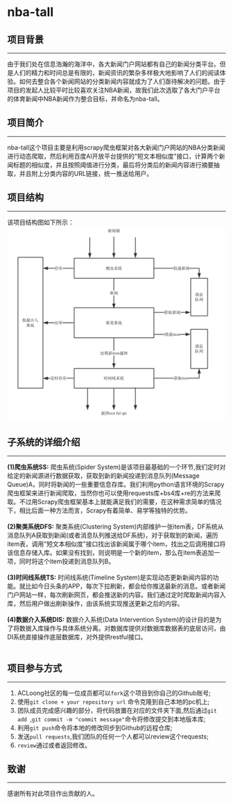# nba-tall

## 项目背景<br/>
***
由于我们处在信息浩瀚的海洋中，各大新闻门户网站都有自己的新闻分类平台。但是人们的精力和时间总是有限的，新闻资讯的繁杂多样极大地影响了人们的阅读体验。如何去整合各个新闻网站的分类新闻内容就成为了人们亟待解决的问题。由于项目的发起人比较平时比较喜欢关注NBA新闻，故我们此次选取了各大门户平台的体育新闻中NBA新闻作为整合目标，并命名为nba-tall。<br/>

## 项目简介<br/>
***
nba-tall这个项目主要是利用scrapy爬虫框架对各大新闻门户网站的NBA分类新闻进行动态爬取，然后利用百度AI开放平台提供的"短文本相似度"接口，计算两个新闻标题的相似度，并且按照阈值进行分类，最后将分类后的新闻内容进行摘要抽取，并且附上分类内容的URL链接，统一推送给用户。<br/>

## 项目结构<br/>
***
该项目结构图如下所示：
![项目结构图](DOCS/Images/structure.png)

## 子系统的详细介绍
***
**(1)爬虫系统SS:**
爬虫系统(Spider System)是该项目最基础的一个环节,我们定时对给定的新闻源进行数据获取，获取到新的新闻投递到消息队列(Message Queue)A，同时将新闻的一些重要信息存库。我们利用python语言环境的Scrapy爬虫框架来进行新闻爬取，当然你也可以使用requests库+bs4库+re的方法来爬取。不过用Scrapy爬虫框架基本上就能满足我们的需要，在这种需求简单的情况下，相比后面一种方法而言，Scrapy有着简单、易学等独特的优势。<br/><br/>
**(2)聚类系统DFS:**
聚类系统(Clustering System)内部维护一张item表，DF系统从消息队列A获取到新闻(或者消息队列推送给DF系统)，对于获取到的新闻，遍历item表，调用"短文本相似度"接口找出该新闻属于哪个item，找出之后调用接口将该信息存储入库。如果没有找到，则说明是一个新的item，那么在item表追加一项，同时将这个item投递到消息队列B。<br/><br/>
**(3)时间线系统TS:**
时间线系统(Timeline System)是实现动态更新新闻内容的功能。就比如今日头条的APP，每次下拉刷新，都会给你推送最新的消息。或者新闻门户网站一样，每次刷新网页，都会推送新的内容。我们通过定时爬取新闻内容入库，然后用户做出刷新操作，由该系统实现推送更新之后的内容。<br/><br/>
**(4)数据介入系统DIS:**
数据介入系统(Data Intervention System)的设计目的是为了将数据入库操作与具体系统分离。对数据库提供对数据库数据表的底层访问，由DI系统直接操作底层数据库，对外提供restful接口。<br/><br/>
## 项目参与方式
***
1. ACLoong社区的每一位成员都可以`fork`这个项目到你自己的Github账号;
2. 使用`git clone + your repository url` 命令克隆到自己本地的pc机上;
3. 团队成员完成感兴趣的部分，将代码放置在对应的文件夹下面,然后通过`git add `,`git commit -m "commit message"`命令将修改提交到本地版本库;
4. 利用`git push`命令将本地的修改同步到Github的远程仓库;
5. 发送`pull requests`,我们团队的任何一个人都可以review这个requests;
6. `review`通过或者返回修改。
## 致谢
***
感谢所有对此项目作出贡献的人。
